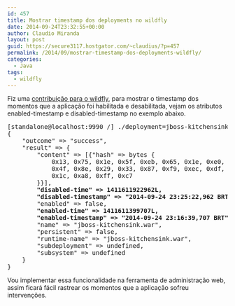 ```yaml
---
id: 457
title: Mostrar timestamp dos deployments no wildfly
date: 2014-09-24T23:32:55+00:00
author: Claudio Miranda
layout: post
guid: https://secure3117.hostgator.com/~claudius/?p=457
permalink: /2014/09/mostrar-timestamp-dos-deployments-wildfly/
categories:
  - Java
tags:
  - wildfly
---
```

Fiz uma <a href="https://github.com/wildfly/wildfly-core/pull/161" target="_blank">contribuição para o wildfly</a>, para mostrar o timestamp dos momentos que a aplicação foi habilitada e desabilitada, vejam os atributos enabled-timestamp e disabled-timestamp no exemplo abaixo.

<pre>[standalone@localhost:9990 /] ./deployment=jboss-kitchensink.war:read-resource
{
    "outcome" =&gt; "success",
    "result" =&gt; {
        "content" =&gt; [{"hash" =&gt; bytes {
            0x13, 0x75, 0x1e, 0x5f, 0xeb, 0x65, 0x1e, 0xe0,
            0x4f, 0x8e, 0x29, 0x33, 0x87, 0xf9, 0xec, 0xdf,
            0x1c, 0xa8, 0xff, 0xc7
        }}],
<strong>        "disabled-time" =&gt; 1411611922962L,</strong>
<strong>        "disabled-timestamp" =&gt; "2014-09-24 23:25:22,962 BRT",</strong>
        "enabled" =&gt; false,
<strong>        "enabled-time" =&gt; 1411611399707L,</strong>
<strong>        "enabled-timestamp" =&gt; "2014-09-24 23:16:39,707 BRT",</strong>
        "name" =&gt; "jboss-kitchensink.war",
        "persistent" =&gt; false,
        "runtime-name" =&gt; "jboss-kitchensink.war",
        "subdeployment" =&gt; undefined,
        "subsystem" =&gt; undefined
    }
}</pre>

Vou implementar essa funcionalidade na ferramenta de administração web, assim ficará fácil rastrear os momentos que a aplicação sofreu intervenções.